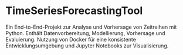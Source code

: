 # TimeSeriesForecastingTool
Ein End-to-End-Projekt zur Analyse und Vorhersage von Zeitreihen mit Python. Enthält Datenvorbereitung, Modellierung, Vorhersage und Evaluierung. Nutzung von Docker für eine konsistente Entwicklungsumgebung und Jupyter Notebooks zur Visualisierung.
